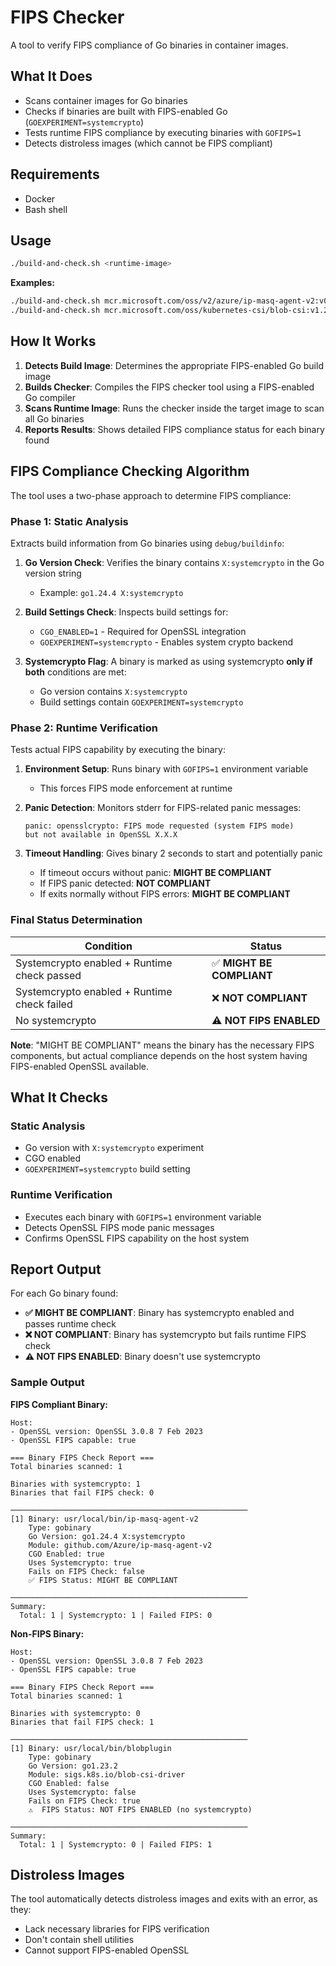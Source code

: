 # FIPS Checker

A tool to verify FIPS compliance of Go binaries in container images.

## What It Does

- Scans container images for Go binaries
- Checks if binaries are built with FIPS-enabled Go (`GOEXPERIMENT=systemcrypto`)
- Tests runtime FIPS compliance by executing binaries with `GOFIPS=1`
- Detects distroless images (which cannot be FIPS compliant)

## Requirements

- Docker
- Bash shell

## Usage

```bash
./build-and-check.sh <runtime-image>
```

**Examples:**
```bash
./build-and-check.sh mcr.microsoft.com/oss/v2/azure/ip-masq-agent-v2:v0.1.15
./build-and-check.sh mcr.microsoft.com/oss/kubernetes-csi/blob-csi:v1.26.6
```

## How It Works

1. **Detects Build Image**: Determines the appropriate FIPS-enabled Go build image
2. **Builds Checker**: Compiles the FIPS checker tool using a FIPS-enabled Go compiler
3. **Scans Runtime Image**: Runs the checker inside the target image to scan all Go binaries
4. **Reports Results**: Shows detailed FIPS compliance status for each binary found

## FIPS Compliance Checking Algorithm

The tool uses a two-phase approach to determine FIPS compliance:

### Phase 1: Static Analysis
Extracts build information from Go binaries using `debug/buildinfo`:

1. **Go Version Check**: Verifies the binary contains `X:systemcrypto` in the Go version string
   - Example: `go1.24.4 X:systemcrypto`

2. **Build Settings Check**: Inspects build settings for:
   - `CGO_ENABLED=1` - Required for OpenSSL integration
   - `GOEXPERIMENT=systemcrypto` - Enables system crypto backend

3. **Systemcrypto Flag**: A binary is marked as using systemcrypto **only if both** conditions are met:
   - Go version contains `X:systemcrypto`
   - Build settings contain `GOEXPERIMENT=systemcrypto`

### Phase 2: Runtime Verification
Tests actual FIPS capability by executing the binary:

1. **Environment Setup**: Runs binary with `GOFIPS=1` environment variable
   - This forces FIPS mode enforcement at runtime

2. **Panic Detection**: Monitors stderr for FIPS-related panic messages:
   ```
   panic: opensslcrypto: FIPS mode requested (system FIPS mode) 
   but not available in OpenSSL X.X.X
   ```

3. **Timeout Handling**: Gives binary 2 seconds to start and potentially panic
   - If timeout occurs without panic: **MIGHT BE COMPLIANT**
   - If FIPS panic detected: **NOT COMPLIANT**
   - If exits normally without FIPS errors: **MIGHT BE COMPLIANT**

### Final Status Determination

| Condition | Status |
|-----------|--------|
| Systemcrypto enabled + Runtime check passed | ✅ **MIGHT BE COMPLIANT** |
| Systemcrypto enabled + Runtime check failed | ❌ **NOT COMPLIANT** |
| No systemcrypto | ⚠️ **NOT FIPS ENABLED** |

**Note**: "MIGHT BE COMPLIANT" means the binary has the necessary FIPS components, but actual compliance depends on the host system having FIPS-enabled OpenSSL available.

## What It Checks

### Static Analysis
- Go version with `X:systemcrypto` experiment
- CGO enabled
- `GOEXPERIMENT=systemcrypto` build setting

### Runtime Verification
- Executes each binary with `GOFIPS=1` environment variable
- Detects OpenSSL FIPS mode panic messages
- Confirms OpenSSL FIPS capability on the host system

## Report Output

For each Go binary found:
- **✅ MIGHT BE COMPLIANT**: Binary has systemcrypto enabled and passes runtime check
- **❌ NOT COMPLIANT**: Binary has systemcrypto but fails runtime FIPS check
- **⚠️ NOT FIPS ENABLED**: Binary doesn't use systemcrypto

### Sample Output

**FIPS Compliant Binary:**
```
Host:
- OpenSSL version: OpenSSL 3.0.8 7 Feb 2023
- OpenSSL FIPS capable: true

=== Binary FIPS Check Report ===
Total binaries scanned: 1

Binaries with systemcrypto: 1
Binaries that fail FIPS check: 0

─────────────────────────────────────────────────────
[1] Binary: usr/local/bin/ip-masq-agent-v2
    Type: gobinary
    Go Version: go1.24.4 X:systemcrypto
    Module: github.com/Azure/ip-masq-agent-v2
    CGO Enabled: true
    Uses Systemcrypto: true
    Fails on FIPS Check: false
    ✅ FIPS Status: MIGHT BE COMPLIANT

─────────────────────────────────────────────────────
Summary:
  Total: 1 | Systemcrypto: 1 | Failed FIPS: 0
```

**Non-FIPS Binary:**
```
Host:
- OpenSSL version: OpenSSL 3.0.8 7 Feb 2023
- OpenSSL FIPS capable: true

=== Binary FIPS Check Report ===
Total binaries scanned: 1

Binaries with systemcrypto: 0
Binaries that fail FIPS check: 1

─────────────────────────────────────────────────────
[1] Binary: usr/local/bin/blobplugin
    Type: gobinary
    Go Version: go1.23.2
    Module: sigs.k8s.io/blob-csi-driver
    CGO Enabled: false
    Uses Systemcrypto: false
    Fails on FIPS Check: true
    ⚠️  FIPS Status: NOT FIPS ENABLED (no systemcrypto)

─────────────────────────────────────────────────────
Summary:
  Total: 1 | Systemcrypto: 0 | Failed FIPS: 1
```

## Distroless Images

The tool automatically detects distroless images and exits with an error, as they:
- Lack necessary libraries for FIPS verification
- Don't contain shell utilities
- Cannot support FIPS-enabled OpenSSL

